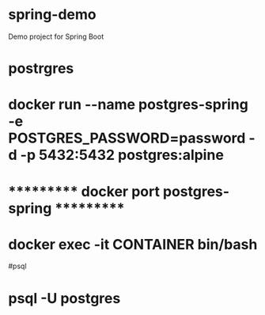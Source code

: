 # spring-demo
Demo project for Spring Boot

# postrgres
# docker run --name postgres-spring -e POSTGRES_PASSWORD=password -d -p 5432:5432 postgres:alpine
# ********* docker port postgres-spring *********
#  docker exec -it CONTAINER bin/bash
#psql
# psql -U postgres